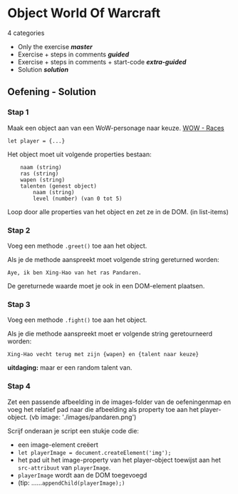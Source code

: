 # Object World Of Warcraft

4 categories

- Only the exercise ***master***
- Exercise + steps in comments ***guided***
- Exercise + steps in comments + start-code ***extra-guided***
- Solution ***solution***


Oefening - Solution
-------

### Stap 1

Maak een object aan van een WoW-personage naar keuze. [WOW - Races](https://worldofwarcraft.com/en-us/game/races)

```
let player = {...}
```

Het object moet uit volgende properties bestaan:

```
    naam (string)
    ras (string)
    wapen (string)
    talenten (genest object)
        naam (string)
        level (number) (van 0 tot 5)
```

Loop door alle properties van het object en zet ze in de DOM.
(in list-items)

### Stap 2

Voeg een methode `.greet()` toe aan het object.

Als je de methode aanspreekt moet volgende string gereturned worden:

`Aye, ik ben Xing-Hao van het ras Pandaren.`

De gereturnede waarde moet je ook in een DOM-element plaatsen.

### Stap 3

Voeg een methode `.fight()` toe aan het object.

Als je die methode aanspreekt moet er volgende string geretourneerd worden:

`Xing-Hao vecht terug met zijn {wapen} en {talent naar keuze}`

**uitdaging:** maar er een random talent van.

###  Stap 4

Zet een passende afbeelding in de images-folder van de oefeningenmap en voeg het relatief pad naar die afbeelding als property toe aan het player-object.
(vb image: './images/pandaren.png')

Scrijf onderaan je script een stukje code die:

- een image-element creëert
- `let playerImage = document.createElement('img');`
- het pad uit het image-property van het player-object toewijst aan het `src-attribuut` van `playerImage`.
- `playerImage` wordt aan de DOM toegevoegd
- (tip: ......`appendChild(playerImage);)`

